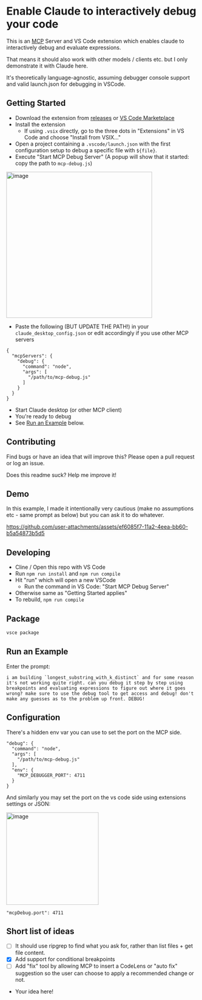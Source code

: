 # Enable Claude to interactively debug your code

This is an [MCP](https://docs.anthropic.com/en/docs/build-with-claude/mcp) Server and VS Code extension which enables claude to interactively debug and evaluate expressions.

That means it should also work with other models / clients etc. but I only demonstrate it with Claude here.

It's theoretically language-agnostic, assuming debugger console support and valid launch.json for debugging in VSCode.

## Getting Started

- Download the extension from [releases](https://github.com/jasonjmcghee/claude-debugs-for-you/releases/) or [VS Code Marketplace](https://marketplace.visualstudio.com/items?itemName=JasonMcGhee.claude-debugs-for-you)
- Install the extension
  - If using `.vsix` directly, go to the three dots in "Extensions" in VS Code and choose "Install from VSIX..."
- Open a project containing a `.vscode/launch.json` with the first configuration setup to debug a specific file with `${file}`.
- Execute "Start MCP Debug Server" (A popup will show that it started: copy the path to `mcp-debug.js`)

<img width="384" alt="image" src="https://github.com/user-attachments/assets/5de31d62-32e5-4eac-83f1-cd6bacc2ab7d" />

- Paste the following (BUT UPDATE THE PATH!) in your `claude_desktop_config.json` or edit accordingly if you use other MCP servers

```
{
  "mcpServers": {
    "debug": {
      "command": "node",
      "args": [
        "/path/to/mcp-debug.js"
      ]
    }
  }
}
```

- Start Claude desktop (or other MCP client)
- You're ready to debug
- See [Run  an Example](#run-an-example) below.

## Contributing

Find bugs or have an idea that will improve this? Please open a pull request or log an issue.

Does this readme suck? Help me improve it!

## Demo

In this example, I made it intentionally very cautious (make no assumptions etc - same prompt as below) but you can ask it to do whatever.

https://github.com/user-attachments/assets/ef6085f7-11a2-4eea-bb60-b5a54873b5d5

## Developing

- Cline / Open this repo with VS Code
- Run `npm run install` and `npm run compile`
- Hit "run" which will open a new VSCode
    - Run the command in VS Code: "Start MCP Debug Server"
- Otherwise same as "Getting Started applies"
- To rebuild, `npm run compile`

## Package

```bash
vsce package
```


## Run an Example

Enter the prompt:

```
i am building `longest_substring_with_k_distinct` and for some reason it's not working quite right. can you debug it step by step using breakpoints and evaluating expressions to figure out where it goes wrong? make sure to use the debug tool to get access and debug! don't make any guesses as to the problem up front. DEBUG!
```

## Configuration

There's a hidden env var you can use to set the port on the MCP side.

```
"debug": {
  "command": "node",
  "args": [
    "/path/to/mcp-debug.js"
  ],
  "env": {
    "MCP_DEBUGGER_PORT": 4711
  }
}
```

And similarly you may set the port on the vs code side using extensions settings or JSON:

<img width="243" alt="image" src="https://github.com/user-attachments/assets/51037811-b4f1-4c65-9344-f4d14d059be7" />

```
"mcpDebug.port": 4711
```

## Short list of ideas

- [ ] It should use ripgrep to find what you ask for, rather than list files + get file content.
- [x] Add support for conditional breakpoints
- [ ] Add "fix" tool by allowing MCP to insert a CodeLens or "auto fix" suggestion so the user can choose to apply a recommended change or not.
- Your idea here!
